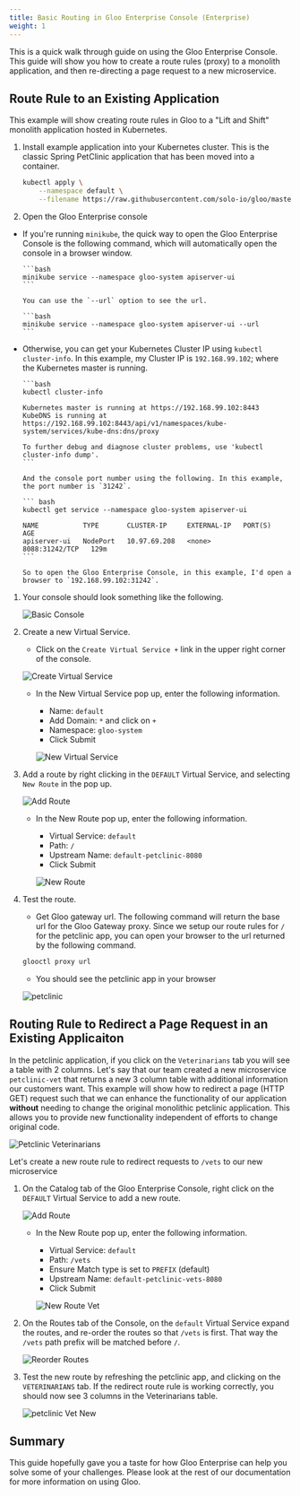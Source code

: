 ```yaml
---
title: Basic Routing in Gloo Enterprise Console (Enterprise)
weight: 1
---
```


This is a quick walk through guide on using the Gloo Enterprise Console. This guide will show you how to create a route
rules (proxy) to a monolith application, and then re-directing a page request to a new microservice.

## Route Rule to an Existing Application

This example will show creating route rules in Gloo to a "Lift and Shift" monolith application hosted in Kubernetes.

1. Install example application into your Kubernetes cluster. This is the classic Spring PetClinic application that has been moved into a container.

    ```bash
    kubectl apply \
        --namespace default \
        --filename https://raw.githubusercontent.com/solo-io/gloo/master/example/petclinic/petclinic.yaml
    ```

1. Open the Gloo Enterprise console

  * If you're running `minikube`, the quick way to open the Gloo Enterprise Console is the following command, which
    will automatically open the console in a browser window.

        ```bash
        minikube service --namespace gloo-system apiserver-ui
        ```

        You can use the `--url` option to see the url.

        ```bash
        minikube service --namespace gloo-system apiserver-ui --url
        ```

  * Otherwise, you can get your Kubernetes Cluster IP using `kubectl cluster-info`. In this example, my Cluster IP is
`192.168.99.102`; where the Kubernetes master is running.

        ```bash
        kubectl cluster-info

        Kubernetes master is running at https://192.168.99.102:8443
        KubeDNS is running at https://192.168.99.102:8443/api/v1/namespaces/kube-system/services/kube-dns:dns/proxy

        To further debug and diagnose cluster problems, use 'kubectl cluster-info dump'.
        ```

        And the console port number using the following. In this example, the port number is `31242`.

        ``` bash
        kubectl get service --namespace gloo-system apiserver-ui

        NAME           TYPE       CLUSTER-IP     EXTERNAL-IP   PORT(S)          AGE
        apiserver-ui   NodePort   10.97.69.208   <none>        8088:31242/TCP   129m
        ```

        So to open the Gloo Enterprise Console, in this example, I'd open a browser to `192.168.99.102:31242`.

1. Your console should look something like the following.

    ![Basic Console](../basic_console.png "Basic Console")

1. Create a new Virtual Service.

    * Click on the `Create Virtual Service +` link in the upper right corner of the console.

    ![Create Virtual Service](../create_virtual_service.png "Create Virtual Service")

    * In the New Virtual Service pop up, enter the following information.

       * Name: `default`
       * Add Domain: `*` and click on `+`
       * Namespace: `gloo-system`
       * Click Submit

       ![New Virtual Service](../new_virtual_service.png "New Virtual Service")

1. Add a route by right clicking in the `DEFAULT` Virtual Service, and selecting `New Route` in the pop up.

    ![Add Route](../add_route.png "Add Route")

    * In the New Route pop up, enter the following information.

        * Virtual Service: `default`
        * Path: `/`
        * Upstream Name: `default-petclinic-8080`
        * Click Submit

        ![New Route](../new_route.png "New Route")

1. Test the route.

    * Get Gloo gateway url. The following command will return the base url for the Gloo Gateway proxy. Since we setup
    our route rules for `/` for the petclinic app, you can open your browser to the url returned by the following
    command.

    ```bash
    glooctl proxy url
    ```

    * You should see the petclinic app in your browser

    ![petclinic](../petclinic.png "petclinic")

## Routing Rule to Redirect a Page Request in an Existing Applicaiton

In the petclinic application, if you click on the `Veterinarians` tab you will see a table with 2 columns. Let's say
that our team created a new microservice `petclinic-vet` that returns a new 3 column table with additional information
our customers want. This example will show how to redirect a page (HTTP GET) request such that we can enhance the
functionality of our application **without** needing to change the original monolithic petclinic application. This
allows you to provide new functionality independent of efforts to change original code.

![Petclinic Veterinarians](../petclinic-vet-original.png "Petclinic Veterinarians")

Let's create a new route rule to redirect requests to `/vets` to our new microservice

1. On the Catalog tab of the Gloo Enterprise Console, right click on the `DEFAULT` Virtual Service to add a new route.

    ![Add Route](../add_route.png "Add Route")

    * In the New Route pop up, enter the following information.

        * Virtual Service: `default`
        * Path: `/vets`
        * Ensure Match type is set to `PREFIX` (default)
        * Upstream Name: `default-petclinic-vets-8080`
        * Click Submit

        ![New Route Vet](../new_route_vets.png "New Route Vet")

1. On the Routes tab of the Console, on the `default` Virtual Service expand the routes, and re-order the routes so that
`/vets` is first. That way the `/vets` path prefix will be matched before `/`.

    ![Reorder Routes](../reorder_routes.png "Reorder Routes")

1. Test the new route by refreshing the petclinic app, and clicking on the `VETERINARIANS` tab. If the redirect route
rule is working correctly, you should now see 3 columns in the Veterinarians table.

    ![petclinic Vet New](../petclinic_vet_new.png "Petclinic Vet New")

## Summary

This guide hopefully gave you a taste for how Gloo Enterprise can help you solve some of your challenges. Please
look at the rest of our documentation for more information on using Gloo.